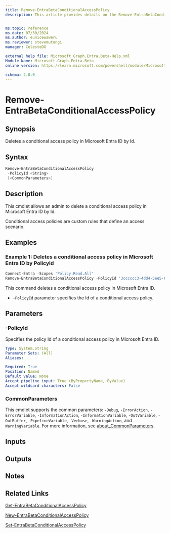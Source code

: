 ```yaml
---
title: Remove-EntraBetaConditionalAccessPolicy
description: This article provides details on the Remove-EntraBetaConditionalAccessPolicy command.


ms.topic: reference
ms.date: 07/30/2024
ms.author: eunicewaweru
ms.reviewer: stevemutungi
manager: CelesteDG

external help file: Microsoft.Graph.Entra.Beta-Help.xml
Module Name: Microsoft.Graph.Entra.Beta
online version: https://learn.microsoft.com/powershell/module/Microsoft.Graph.Entra.Beta/Remove-EntraBetaConditionalAccessPolicy

schema: 2.0.0
---
```


# Remove-EntraBetaConditionalAccessPolicy

## Synopsis

Deletes a conditional access policy in Microsoft Entra ID by Id.

## Syntax

```powershell
Remove-EntraBetaConditionalAccessPolicy 
 -PolicyId <String> 
 [<CommonParameters>]
```

## Description

This cmdlet allows an admin to delete a conditional access policy in Microsoft Entra ID by Id.

Conditional access policies are custom rules that define an access scenario.

## Examples

### Example 1: Deletes a conditional access policy in Microsoft Entra ID by PolicyId

```powershell
Connect-Entra -Scopes 'Policy.Read.All'
Remove-EntraBetaConditionalAccessPolicy -PolicyId '3cccccc3-4dd4-5ee5-6ff6-7aaaaaaaaaa7'
```

This command deletes a conditional access policy in Microsoft Entra ID.

- `-PolicyId` parameter specifies the Id of a conditional access policy.

## Parameters

### -PolicyId

Specifies the policy Id of a conditional access policy in Microsoft Entra ID.

```yaml
Type: System.String
Parameter Sets: (All)
Aliases:

Required: True
Position: Named
Default value: None
Accept pipeline input: True (ByPropertyName, ByValue)
Accept wildcard characters: False
```

### CommonParameters

This cmdlet supports the common parameters: `-Debug`, `-ErrorAction`, `-ErrorVariable`, `-InformationAction`, `-InformationVariable`, `-OutVariable`, `-OutBuffer`, `-PipelineVariable`, `-Verbose`, `-WarningAction`, and `-WarningVariable`. For more information, see [about_CommonParameters](https://go.microsoft.com/fwlink/?LinkID=113216).

## Inputs

## Outputs

## Notes

## Related Links

[Get-EntraBetaConditionalAccessPolicy](Get-EntraBetaConditionalAccessPolicy.md)

[New-EntraBetaConditionalAccessPolicy](New-EntraBetaConditionalAccessPolicy.md)

[Set-EntraBetaConditionalAccessPolicy](Set-EntraBetaConditionalAccessPolicy.md)
